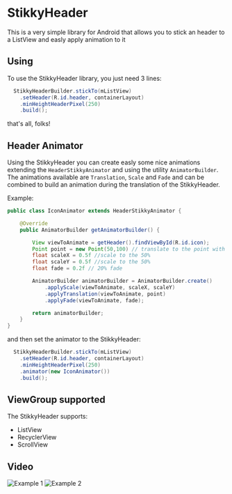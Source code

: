 StikkyHeader
============

This is a very simple library for Android that allows you to stick an header to a ListView and easly apply animation to it

## Using

To use the StikkyHeader library, you just need 3 lines:

```java
  StikkyHeaderBuilder.stickTo(mListView)
    .setHeader(R.id.header, containerLayout)
    .minHeightHeaderPixel(250)
    .build();
```
that's all, folks! 

## Header Animator

Using the StikkyHeader you can create easly some nice animations extending the ``HeaderStikkyAnimator`` and using the utility ``AnimatorBuilder``.
The animations available are ``Translation``, ``Scale`` and ``Fade`` and can be combined to build an animation during the translation of the StikkyHeader.

Example:
```java
public class IconAnimator extends HeaderStikkyAnimator {

    @Override
    public AnimatorBuilder getAnimatorBuilder() {

        View viewToAnimate = getHeader().findViewById(R.id.icon);
        Point point = new Point(50,100) // translate to the point with coordinate (50,100);
        float scaleX = 0.5f //scale to the 50%
        float scaleY = 0.5f //scale to the 50%
        float fade = 0.2f // 20% fade

        AnimatorBuilder animatorBuilder = AnimatorBuilder.create()
            .applyScale(viewToAnimate, scaleX, scaleY)
            .applyTranslation(viewToAnimate, point)
            .applyFade(viewToAnimate, fade);

        return animatorBuilder;
    }
}
```

and then set the animator to the StikkyHeader:

```java
  StikkyHeaderBuilder.stickTo(mListView)
    .setHeader(R.id.header, containerLayout)
    .minHeightHeaderPixel(250)
    .animator(new IconAnimator())
    .build();
```

## ViewGroup supported

The StikkyHeader supports:
- ListView
- RecyclerView
- ScrollView

## Video

![Example 1](https://raw.githubusercontent.com/carlonzo/StikkyHeader/develop/readme/example1.gif)
![Example 2](https://raw.githubusercontent.com/carlonzo/StikkyHeader/develop/readme/example2.gif)

